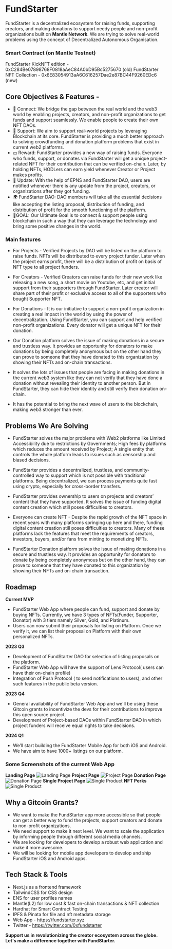 # FundStarter
FundStarter is a decentralized ecosystem for raising funds, supporting creators, and making donations to support needy people and non-profit organizations built on **Mantle Network**. We are trying to solve real-world problems using the concept of Decentralized Autonomous Organisation.

### Smart Contract (on Mantle Testnet)
FundStarter KickNFT edition - 0xC284Be07898768F0818aAeC84A0bD95Bc5275670 (old)
FundStarter NFT Collection - 0x6E83054913aA6C616257Dae2e87BC44F9260EDc6 (new)

## Core Objectives & Features -
* 🔗 Connect: We bridge the gap between the real world and the web3 world by enabling projects, creators, and non-profit organizations to get funds and support seamlessly. We enable people to create their own NFT DAOs. 
* 🙏 Support: We aim to support real-world projects by leveraging Blockchain at its core. FundStarter is providing a much better approach to solving crowdfunding and donation platform problems that exist in current web2 platforms.
* 💵 Reward: FundStarter provides a new way of raising funds. Everyone who funds, support, or donates via FundStarter will get a unique project-related NFT for their contribution that can be verified on-chain. Later, by holding NFTs, HODLers can earn yield whenever Creator or Project makes profits.
* 🔔 Update: With the help of EPNS and FundStarter DAO, users are notified whenever there is any update from the project, creators, or organizations after they got funding.
* 🌍 FundStarter DAO: DAO members will take all the essential decisions like accepting the listing proposal, distribution of funding, and distribution of profit for the smooth functioning of the platform.
* 🎯GOAL: Our Ultimate Goal is to connect & support people using blockchain in such a way that they can leverage the technology and bring some positive changes in the world.

### Main features
* For Projects - Verified Projects by DAO will be listed on the platform to raise funds. NFTs will be distributed to every project funder. Later when the project earns profit, there will be a distribution of profit on basis of NFT type to all project funders.
* For Creators - Verified Creators can raise funds for their new work like releasing a new song, a short movie on Youtube, etc, and get initial support from their supporters through FundStarter. Later creator will share part of their profit or exclusive access to all of the supporters who bought Supporter NFT.
* For Donations - It is our initiative to support a non-profit organization in creating a real impact in the world by using the power of decentralization. Using FundStarter, you can support and help verified non-profit organizations. Every donator will get a unique NFT for their donation.
* Our Donation platform solves the issue of making donations in a secure and trustless way.
It provides an opportunity for donators to make donations by being completely anonymous but on the other hand they can prove to someone that they have donated to this organization by showing their NFTs and on-chain transactions.
* It solves the lots of issues that people are facing in making donations in the current web3 system like they can not verify that they have done a donation without revealing their identity to another person. But in FundStarter, they can hide their identity and still verify their donation on-chain.

* It has the potential to bring the next wave of users to the blockchain, making web3 stronger than ever.

## Problems We Are Solving
* FundStarter solves the major problems with Web2 platforms like Limited Accessibility due to restrictions by Governments; High fees by platforms which reduces the amount received by Project; A single entity that controls the whole platform leads to issues such as censorship and biased decisions.
* FundStarter provides a decentralized, trustless, and community-controlled way to support which is not possible with traditional platforms. Being decentralized, we can process payments quite fast using crypto, especially for cross-border transfers.
* FundStarter provides ownership to users on projects and creators’ content that they have supported. It solves the issue of funding digital content creation which still poses difficulties to creators.
* Everyone can create NFT - Despite the rapid growth of the NFT space in recent years with many platforms springing up here and there, funding digital content creation still poses difficulties to creators. Many of these platforms lack the features that meet the requirements of creators, investors, buyers, and/or fans from minting to monetizing NFTs.

* FundStarter Donation platform solves the issue of making donations in a secure and trustless way. It provides an opportunity for donators to donate by being completely anonymous but on the other hand, they can prove to someone that they have donated to this organization by showing their NFTs and on-chain transaction.
## Roadmap
**Current MVP**
* FundStarter Web App where people can fund, support and donate by buying NFTs. Currently, we have 3 types of NFTs(Funder, Supporter, Donator) with 3 tiers namely Silver, Gold, and Platinum.
* Users can now submit their proposals for listing on Platform. Once we verify it, we can list their proposal on Platform with their own personalized NFTs.

**2023 Q3**
* Development of FundStarter DAO for selection of listing proposals on the platform.
* FundStarter Web App will have the support of Lens Protocol( users can have their on-chain profile)
* Integration of Push Protocol ( to send notifications to users), and other such features in the public beta version.

**2023 Q4**
* General availability of FundStarter Web App and we'll be using these Gitcoin grants to incentivize the devs for their contributions to improve this open source project.
* Development of Project-based DAOs within FundStarter DAO in which project funders will receive equal rights to take decisions.

**2024 Q1**
* We’ll start building the FundStarter Mobile App for both iOS and Android.
* We have aim to have 1000+ listings on our platform.


### Some Screenshots of the current Web App
**Landing Page**
![Landing Page](https://fundstarter.xyz/wp-content/uploads/2023/04/fundstarter-landing.png) 
**Project Page**
![Project Page](https://fundstarter.xyz/wp-content/uploads/2023/04/fundstarter-project.png)
**Donation Page**
![Donation Page](https://fundstarter.xyz/wp-content/uploads/2023/04/fundstarter-donation.png)
**Single Project Page**
![Single Product](https://fundstarter.xyz/wp-content/uploads/2023/04/project.png)
**NFT Perks**
![Single Product](https://fundstarter.xyz/wp-content/uploads/2023/04/select-nft.png)

## Why a Gitcoin Grants?
* We want to make the FundStarter app more accessible so that people can get a better way to fund the projects, support creators and donate to non-profit organizations.
* We need support to make it next level. We want to scale the application by informing people through different social media channels.
* We are looking for developers to develop a robust web application and make it more awesome.
* We will be looking for mobile app developers to develop and ship FundStarter iOS and Android apps.

## Tech Stack & Tools
* Next.js as a frontend framework
* TailwindCSS for CSS design
* ENS for user profiles names
* Mantle(L2) for low cost & fast on-chain transactions & NFT collection
* Hardhat for Smart Contract Testing
* IPFS & Pinata for file and nft metadata storage
* Web App - https://fundstarter.xyz
* Twitter - https://twitter.com/0xfundstarter

**Support us in revolutionizing the creator ecosystem across the globe. Let's make a difference together with FundStarter.**